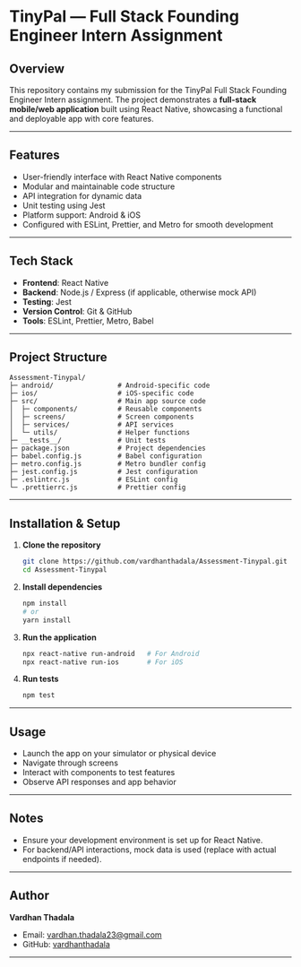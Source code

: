 
# TinyPal — Full Stack Founding Engineer Intern Assignment

## Overview

This repository contains my submission for the TinyPal Full Stack Founding Engineer Intern assignment. The project demonstrates a **full-stack mobile/web application** built using React Native, showcasing a functional and deployable app with core features.

---

## Features

- User-friendly interface with React Native components
- Modular and maintainable code structure
- API integration for dynamic data
- Unit testing using Jest
- Platform support: Android & iOS
- Configured with ESLint, Prettier, and Metro for smooth development

---

## Tech Stack

- **Frontend**: React Native
- **Backend**: Node.js / Express (if applicable, otherwise mock API)
- **Testing**: Jest
- **Version Control**: Git & GitHub
- **Tools**: ESLint, Prettier, Metro, Babel

---

## Project Structure

```
Assessment-Tinypal/
├─ android/                # Android-specific code
├─ ios/                    # iOS-specific code
├─ src/                    # Main app source code
│  ├─ components/          # Reusable components
│  ├─ screens/             # Screen components
│  ├─ services/            # API services
│  └─ utils/               # Helper functions
├─ __tests__/              # Unit tests
├─ package.json            # Project dependencies
├─ babel.config.js         # Babel configuration
├─ metro.config.js         # Metro bundler config
├─ jest.config.js          # Jest configuration
├─ .eslintrc.js            # ESLint config
└─ .prettierrc.js          # Prettier config
```

---

## Installation & Setup

1. **Clone the repository**
   ```bash
   git clone https://github.com/vardhanthadala/Assessment-Tinypal.git
   cd Assessment-Tinypal
   ```

2. **Install dependencies**
   ```bash
   npm install
   # or
   yarn install
   ```

3. **Run the application**
   ```bash
   npx react-native run-android   # For Android
   npx react-native run-ios       # For iOS
   ```

4. **Run tests**
   ```bash
   npm test
   ```

---

## Usage

- Launch the app on your simulator or physical device
- Navigate through screens
- Interact with components to test features
- Observe API responses and app behavior

---

## Notes

- Ensure your development environment is set up for React Native.
- For backend/API interactions, mock data is used (replace with actual endpoints if needed).

---

## Author

**Vardhan Thadala**  
- Email: vardhan.thadala23@gmail.com  
- GitHub: [vardhanthadala](https://github.com/vardhanthadala)

---



